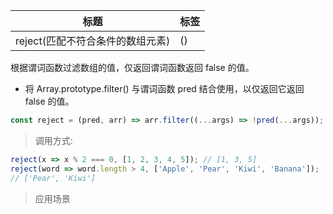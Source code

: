 | 标题                             | 标签 |
| -------------------------------- | ---- |
| reject(匹配不符合条件的数组元素) | ()   |

根据谓词函数过滤数组的值，仅返回谓词函数返回 false 的值。

- 将 Array.prototype.filter() 与谓词函数 pred 结合使用，以仅返回它返回 false 的值。

```js
const reject = (pred, arr) => arr.filter((...args) => !pred(...args));
```

> 调用方式:

```js
reject(x => x % 2 === 0, [1, 2, 3, 4, 5]); // [1, 3, 5]
reject(word => word.length > 4, ['Apple', 'Pear', 'Kiwi', 'Banana']);
// ['Pear', 'Kiwi']
```

> 应用场景
